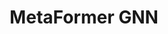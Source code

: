 ---
layout: page
title: MetaFormer GNN
description: Metadata-guided Graph Neural Networks for Robust Aortic Stenosis Classification
img: assets/img/metaformer_gnn.png
redirect: https://github.com/nimakondori/MetaFormerGNN
importance: 4
category: work
---